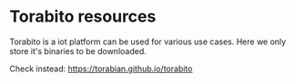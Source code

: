 # Torabito resources

Torabito is a iot platform can be used for various use cases. Here we only store it's binaries to be downloaded.

Check instead: https://torabian.github.io/torabito
